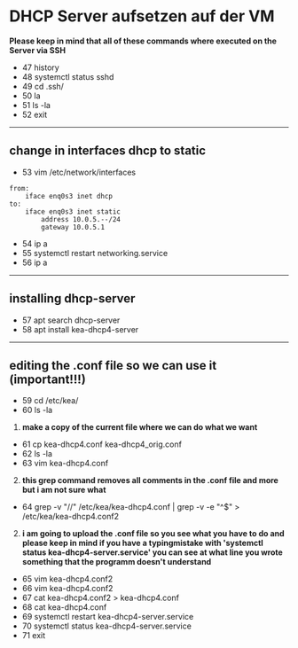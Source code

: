 # DHCP Server aufsetzen auf der VM

**Please keep in mind that all of these commands where executed on the Server via SSH**
*   47  history
*  48  systemctl status sshd
*  49  cd .ssh/
*  50  la
*  51  ls -la
*  52  exit
   
---

## change in interfaces dhcp to static

*  53  vim /etc/network/interfaces
```
from:
	iface enq0s3 inet dhcp
to:
	iface enq0s3 inet static
		address 10.0.5.--/24
		gateway 10.0.5.1
```

*  54  ip a
*  55  systemctl restart networking.service 
*  56  ip a
   
---

## installing dhcp-server

*  57  apt search dhcp-server
*  58  apt install kea-dhcp4-server
   
---

## editing the .conf file so we can use it (important!!!)

*  59  cd /etc/kea/
*  60  ls -la
   
1. **make a copy of the current file where we can do what we want**

*  61  cp kea-dhcp4.conf kea-dhcp4_orig.conf 
*  62  ls -la
*  63  vim kea-dhcp4.conf 
   
2.  **this grep command removes all comments in the .conf file and more but i am not sure what**
   
   * 64  grep -v "//" /etc/kea/kea-dhcp4.conf | grep -v -e "^$" > /etc/kea/kea-dhcp4.conf2
   
2.  **i am going to upload the .conf file so you see what you have to do and please keep in mind if you have a typingmistake with 'systemctl status kea-dhcp4-server.service' you can see at what line you wrote something that the programm doesn't understand**

*  65  vim kea-dhcp4.conf2
*  66  vim kea-dhcp4.conf2
*  67  cat kea-dhcp4.conf2 > kea-dhcp4.conf
*  68  cat kea-dhcp4.conf
*  69  systemctl restart kea-dhcp4-server.service 
*  70  systemctl status kea-dhcp4-server.service  
*  71  exit

